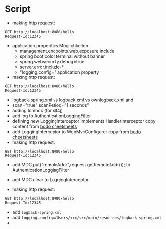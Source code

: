 # Script
* making http request:
```
GET http://localhost:8080/hello
Request-Id:12345
```
* application.properities Möglichkeiten
  * management.endpoints.web.exposure.include
  * spring boot color terminal without banner
  * spring.websecurity.debug=true
  * server.error.include-*
  * "logging.config=" application property
* making http request:
```
GET http://localhost:8080/hello
Request-Id:12345
```

* logback-spring.xml vs logback.xml vs ownlogback.xml and 
* scan="true" scanPeriod="1 seconds"
* adding lomboc (for slf4j)
* add log to AuthenticationLoggingFilter
* defining new LoggingInterceptor implements HandlerInterceptor copy content from [bodo cheetsheets](https://github.com/bodote/cheatsheets)
* add LoggingInterceptor to WebMvcConfigurer copy from [bodo cheetsheets](https://github.com/bodote/cheatsheets)
* making http request:
```
GET http://localhost:8080/hello
Request-Id:12345
```
* add MDC.put("remoteAddr",request.getRemoteAddr()); to AuthenticationLoggingFilter
* add MDC.clear to LoggingInterceptor



* making http request:
```
GET http://localhost:8080/hello
Request-Id:12345
```

* add `logback-spring.xml`
* add `logging.config=/Users/xxx/src/main/resources/logback-spring.xml`
* 
